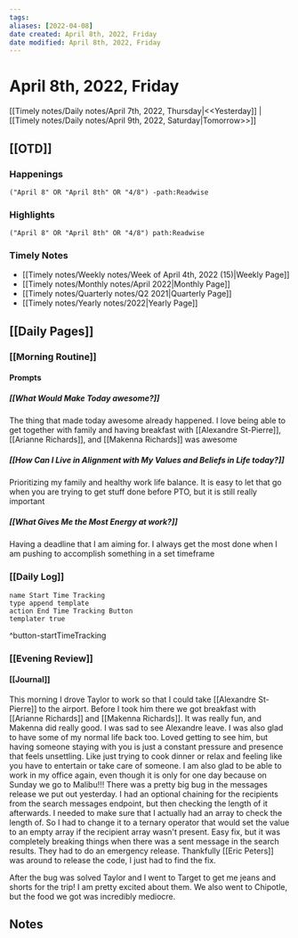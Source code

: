 ```yaml
---
tags:
aliases: [2022-04-08]
date created: April 8th, 2022, Friday
date modified: April 8th, 2022, Friday
---
```


# April 8th, 2022, Friday

[[Timely notes/Daily notes/April 7th, 2022, Thursday|<<Yesterday]] | [[Timely notes/Daily notes/April 9th, 2022, Saturday|Tomorrow>>]]

## [[OTD]]

### Happenings

```query
("April 8" OR "April 8th" OR "4/8") -path:Readwise
```

### Highlights

```query
("April 8" OR "April 8th" OR "4/8") path:Readwise
```

### Timely Notes

- [[Timely notes/Weekly notes/Week of April 4th, 2022 (15)|Weekly Page]]
- [[Timely notes/Monthly notes/April 2022|Monthly Page]]
- [[Timely notes/Quarterly notes/Q2 2021|Quarterly Page]]
- [[Timely notes/Yearly notes/2022|Yearly Page]]

## [[Daily Pages]]

### [[Morning Routine]]

#### Prompts

##### [[What Would Make Today awesome?]]

The thing that made today awesome already happened. I love being able to get together with family and having breakfast with [[Alexandre St-Pierre]], [[Arianne Richards]], and [[Makenna Richards]] was awesome

##### [[How Can I Live in Alignment with My Values and Beliefs in Life today?]]

Prioritizing my family and healthy work life balance. It is easy to let that go when you are trying to get stuff done before PTO, but it is still really important

##### [[What Gives Me the Most Energy at work?]]

Having a deadline that I am aiming for. I always get the most done when I am pushing to accomplish something in a set timeframe

### [[Daily Log]]

```button
name Start Time Tracking
type append template
action End Time Tracking Button
templater true
```
^button-startTimeTracking

### [[Evening Review]]

#### [[Journal]]

This morning I drove Taylor to work so that I could take [[Alexandre St-Pierre]] to the airport. Before I took him there we got breakfast with [[Arianne Richards]] and [[Makenna Richards]]. It was really fun, and Makenna did really good. I was sad to see Alexandre leave. I was also glad to have some of my normal life back too. Loved getting to see him, but having someone staying with you is just a constant pressure and presence that feels unsettling. Like just trying to cook dinner or relax and feeling like you have to entertain or take care of someone. I am also glad to be able to work in my office again, even though it is only for one day because on Sunday we go to Malibu!!! There was a pretty big bug in the messages release we put out yesterday. I had an optional chaining for the recipients from the search messages endpoint, but then checking the length of it afterwards. I needed to make sure that I actually had an array to check the length of. So I had to change it to a ternary operator that would set the value to an empty array if the recipient array wasn't present. Easy fix, but it was completely breaking things when there was a sent message in the search results. They had to do an emergency release. Thankfully [[Eric Peters]] was around to release the code, I just had to find the fix. 

After the bug was solved Taylor and I went to Target to get me jeans and shorts for the trip! I am pretty excited about them. We also went to Chipotle, but the food we got was incredibly mediocre. 

## Notes
